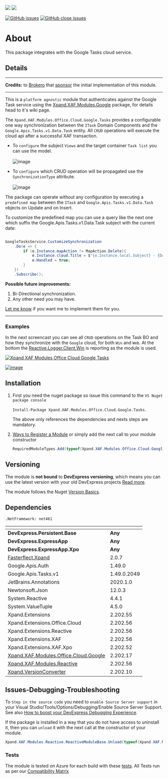 ![](https://xpandshields.azurewebsites.net/nuget/v/Xpand.XAF.Modules.Office.Cloud.Google.Tasks.svg?&style=flat) ![](https://xpandshields.azurewebsites.net/nuget/dt/Xpand.XAF.Modules.Office.Cloud.Google.Tasks.svg?&style=flat)

[![GitHub issues](https://xpandshields.azurewebsites.net/github/issues/eXpandFramework/expand/Office.Cloud.Google.Tasks.svg)](https://github.com/eXpandFramework/eXpand/issues?utf8=%E2%9C%93&q=is%3Aissue+is%3Aopen+sort%3Aupdated-desc+label%3AStandalone_xaf_modules+label%3AOffice.Cloud.Google.Tasks) [![GitHub close issues](https://xpandshields.azurewebsites.net/github/issues-closed/eXpandFramework/eXpand/Office.Cloud.Google.Tasks.svg)](https://github.com/eXpandFramework/eXpand/issues?utf8=%E2%9C%93&q=is%3Aissue+is%3Aclosed+sort%3Aupdated-desc+label%3AStandalone_XAF_Modules+label%3AOffice.Cloud.Google.Tasks)
# About 

This package integrates with the Google Tasks cloud service.

## Details

---

**Credits:** to [Brokero](https://www.brokero.ch/de/startseite/) that [sponsor](https://github.com/sponsors/apobekiaris) the initial implementation of this module.

---

This is a `platform agnostic` module that authenticates against the Google Task service using the [Xpand.XAF.Modules.Google](https://github.com/eXpandFramework/DevExpress.XAF/tree/master/src/Modules/Office.Cloud.Google) package, for details head to it's wiki page.

The `Xpand.XAF.Modules.Office.Cloud.Google.Tasks` provides a configurable one way synchronization between the `ITask` Domain Components and the `Google.Apis.Tasks.v1.Data.Task` entity.
All `CRUD` operations will execute the cloud api after a successful XAF transaction. 

* To `configure` the subject `Views` and the target container `Task list` you can use the model.</br>  
  ![image](https://user-images.githubusercontent.com/159464/90819442-aab6c580-e338-11ea-8f9c-6e87f7dc35e9.png)

* To `configure` which CRUD operation will be propagated use the `SynchronizationType` attribute.</br>  
![image](https://user-images.githubusercontent.com/159464/90819817-20bb2c80-e339-11ea-9ed7-3a636753ecda.png)

The package can operate without any configuration by executing a `predefined map` between the `ITask` and `Google.Apis.Tasks.v1.Data.Task` objects on Update and on Insert.

To customize the predefined map you can use a query like the next one which suffix the Google.Apis.Tasks.v1.Data.Task subject with the current date:

```cs

GoogleTasksService.CustomizeSynchronization
    .Do(e => {
        if (e.Instance.mapAction != MapAction.Delete){
            e.Instance.cloud.Title = $"{e.Instance.local.Subject} - {DateTime.Now}";
            e.Handled = true;
        }
    })
    .Subscribe();

```


**Possible future improvements:**

1. Bi-Directional synchronization.
1. Any other need you may have.

[Let me know](https://github.com/sponsors/apobekiaris) if you want me to implement them for you.

---

### Examples

In the next screencast you can see all `CRUD` operations on the Task BO and how they synchronize with the `Google` cloud, for both `Win` and `Web`. At the bottom the [Reactive.Logger.Client.Win](https://github.com/eXpandFramework/DevExpress.XAF/tree/master/src/Modules/Reactive.Logger.Client.Win) is reporting as the module is used.

<twitter>

[![Xpand XAF Modules Office Cloud Google Tasks](https://user-images.githubusercontent.com/159464/90682880-56dfaa00-e26e-11ea-981b-d6179572e945.gif)
](https://youtu.be/rxEnuRzY-PA)

</twitter>

[![image](https://user-images.githubusercontent.com/159464/87556331-2fba1980-c6bf-11ea-8a10-e525dda86364.png)](https://youtu.be/rxEnuRzY-PA)

## Installation 
1. First you need the nuget package so issue this command to the `VS Nuget package console` 

   `Install-Package Xpand.XAF.Modules.Office.Cloud.Google.Tasks`.

    The above only references the dependencies and nexts steps are mandatory.

2. [Ways to Register a Module](https://documentation.devexpress.com/eXpressAppFramework/118047/Concepts/Application-Solution-Components/Ways-to-Register-a-Module)
or simply add the next call to your module constructor
    ```cs
    RequiredModuleTypes.Add(typeof(Xpand.XAF.Modules.Office.Cloud.Google.TasksModule));
    ```
## Versioning
The module is **not bound** to **DevExpress versioning**, which means you can use the latest version with your old DevExpress projects [Read more](https://github.com/eXpandFramework/XAF/tree/master/tools/Xpand.VersionConverter).

The module follows the Nuget [Version Basics](https://docs.microsoft.com/en-us/nuget/reference/package-versioning#version-basics).
## Dependencies
`.NetFramework: net461`

|<!-- -->|<!-- -->
|----|----
|**DevExpress.Persistent.Base**|**Any**
 |**DevExpress.ExpressApp**|**Any**
 |**DevExpress.ExpressApp.Xpo**|**Any**
|[Fasterflect.Xpand](https://github.com/eXpandFramework/Fasterflect)|2.0.7
 |Google.Apis.Auth|1.49.0
 |Google.Apis.Tasks.v1|1.49.0.2049
 |JetBrains.Annotations|2020.1.0
 |Newtonsoft.Json|12.0.3
 |System.Reactive|4.4.1
 |System.ValueTuple|4.5.0
 |Xpand.Extensions|2.202.55
 |Xpand.Extensions.Office.Cloud|2.202.56
 |Xpand.Extensions.Reactive|2.202.56
 |Xpand.Extensions.XAF|2.202.56
 |Xpand.Extensions.XAF.Xpo|2.202.52
 |[Xpand.XAF.Modules.Office.Cloud.Google](https://github.com/eXpandFramework/DevExpress.XAF/tree/master/src/Modules/Xpand.XAF.Modules.Office.Cloud.Google)|2.202.17
 |[Xpand.XAF.Modules.Reactive](https://github.com/eXpandFramework/DevExpress.XAF/tree/master/src/Modules/Xpand.XAF.Modules.Reactive)|2.202.56
 |[Xpand.VersionConverter](https://github.com/eXpandFramework/DevExpress.XAF/tree/master/tools/Xpand.VersionConverter)|2.202.10

## Issues-Debugging-Troubleshooting

To `Step in the source code` you need to `enable Source Server support` in your Visual Studio/Tools/Options/Debugging/Enable Source Server Support. See also [How to boost your DevExpress Debugging Experience](https://github.com/eXpandFramework/DevExpress.XAF/wiki/How-to-boost-your-DevExpress-Debugging-Experience#1-index-the-symbols-to-your-custom-devexpresss-installation-location).

If the package is installed in a way that you do not have access to uninstall it, then you can `unload` it with the next call at the constructor of your module.
```cs
Xpand.XAF.Modules.Reactive.ReactiveModuleBase.Unload(typeof(Xpand.XAF.Modules.Office.Cloud.Google.Tasks.Office.Office.Cloud.Google.TasksModule))
```

### Tests
The module is tested on Azure for each build with these [tests](https://github.com/eXpandFramework/Packages/tree/master/src/Tests/Xpand.XAF.s.Office.Office.Cloud.Google.Tasks.Office.Office.Cloud.Google.Tasks). 
All Tests run as per our [Compatibility Matrix](https://github.com/eXpandFramework/DevExpress.XAF#compatibility-matrix)

